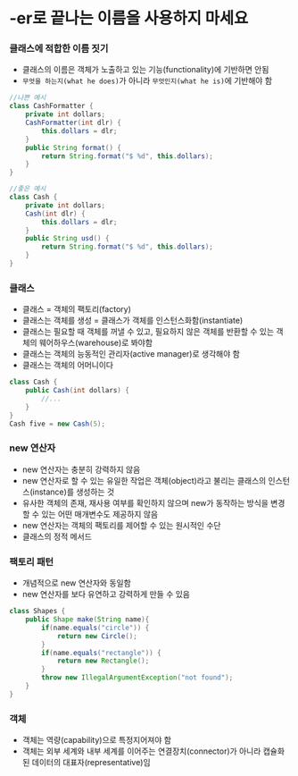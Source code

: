 # -er로 끝나는 이름을 사용하지 마세요

### 클래스에 적합한 이름 짓기
- 클래스의 이름은 객체가 노출하고 있는 기능(functionality)에 기반하면 안됨
- `무엇을 하는지(what he does)`가 아니라 `무엇인지(what he is)`에 기반해야 함

```java
//나쁜 예시
class CashFormatter {
    private int dollars;
    CashFormatter(int dlr) {
        this.dollars = dlr;
    }
    public String format() {
        return String.format("$ %d", this.dollars);
    }
}

//좋은 예시
class Cash {
    private int dollars;
    Cash(int dlr) {
        this.dollars = dlr;
    }
    public String usd() {
        return String.format("$ %d", this.dollars);
    }
}
```

### 클래스
- 클래스 = 객체의 팩토리(factory)
- 클래스는 객체를 생성 = 클래스가 객체를 인스턴스화함(instantiate)
- 클래스는 필요할 때 객체를 꺼낼 수 있고, 필요하지 않은 객체를 반환할 수 있는 객체의 웨어하우스(warehouse)로 봐야함
- 클래스는 객체의 능동적인 관리자(active manager)로 생각해야 함
- 클래스는 객체의 어머니이다

```java
class Cash {
    public Cash(int dollars) {
        //...
    }
}
Cash five = new Cash(5);
```

### new 연산자
- new 연산자는 충분히 강력하지 않음
- new 연산자로 할 수 있는 유일한 작업은 객체(object)라고 불리는 클래스의 인스턴스(instance)를 생성하는 것
- 유사한 객체의 존재, 재사용 여부를 확인하지 않으며 new가 동작하는 방식을 변경할 수 있는 어떤 매개변수도 제공하지 않음
- new 연산자는 객체의 팩토리를 제어할 수 있는 원시적인 수단
- 클래스의 정적 메서드

### 팩토리 패턴
- 개념적으로 new 연산자와 동일함
- new 연산자를 보다 유연하고 강력하게 만들 수 있음

```java
class Shapes {
    public Shape make(String name){
        if(name.equals("circle")) {
            return new Circle();
        }
        if(name.equals("rectangle")) {
            return new Rectangle();
        }
        throw new IllegalArgumentException("not found");
    }
}
```

### 객체
- 객체는 역량(capability)으로 특정지어져야 함
- 객체는 외부 세계와 내부 세계를 이어주는 연결장치(connector)가 아니라 캡슐화된 데이터의 대표자(representative)임